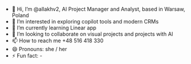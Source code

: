 - 👋 Hi, I’m @allakhv2, AI Project Manager and Analyst, based in Warsaw, Poland
- 👀 I’m interested in exploring copilot tools and modern CRMs
- 🌱 I’m currently learning Linear app
- 💞️ I’m looking to collaborate on visual projects and projects with AI
- 📫 How to reach me +48 516 418 330
- 😄 Pronouns: she / her 
- ⚡ Fun fact: -

<!---
allakhv2/allakhv2 is a ✨ special ✨ repository because its `README.md` (this file) appears on your GitHub profile.
You can click the Preview link to take a look at your changes.
--->
